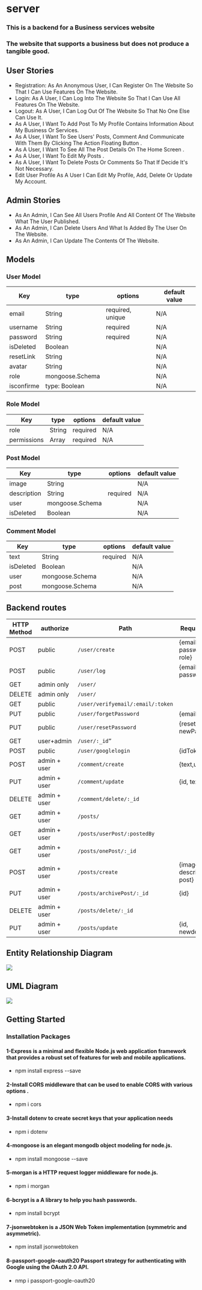 # server
### This is a backend for a Business services website
### The website that supports a business but does not produce a tangible good.

## User Stories
- Registration: As An Anonymous User, I Can Register On The Website So That I Can Use Features On The Website.
- Login: As A User, I Can Log Into The Website So That I Can Use All Features On The Website.
- Logout: As A User, I Can Log Out Of The Website So That No One Else Can Use It.
- As A User, I Want To Add Post  To My Profile  Contains Information About My Business Or Services.
- As A User, I Want To  See Users' Posts, Comment And Communicate With Them By Clicking The Action Floating Button .
- As A User, I Want To See All The Post Details On The Home Screen .
- As A User, I Want To Edit My Posts .
- As A User, I Want To Delete Posts Or Comments So That If Decide It's Not Necessary.
- Edit User Profile As A User I Can Edit My Profile, Add, Delete Or Update My Account.
## Admin Stories
- As An Admin, I Can See All Users Profile And All Content Of The Website What The User Published.
- As An Admin,  I Can Delete Users And What Is Added By The User On The Website.
- As An Admin, I Can Update The Contents Of The Website.

## Models
### User Model

Key |type   |   options                              | default value
------------- | -----------  | ---------------------------           |----------------------
email         | String   |required, unique                      |N/A
username        |  String    |required                         |N/A
password        | String   |required                                            |N/A
isDeleted       | Boolean   |                     |N/A
resetLink       | String   |                    |N/A
avatar       |  String    |                       |N/A
role         | mongoose.Schema   |                 |N/A
isconfirme       | type: Boolean  |                 |N/A
### Role Model

Key |type   |   options                              | default value
------------- | -----------  | ---------------------------           |----------------------
 role        | String   |required                   |N/A
permissions      | Array    |required                         |N/A
###  Post Model

Key |type   |   options                              | default value
------------- | -----------  | ---------------------------           |----------------------
image      | String   |                   |N/A
description        |  String    |required                         |N/A
user      |  mongoose.Schema    |                                          |N/A
isDeleted       | Boolean   |                     |N/A

### Comment Model

Key |type   |   options                              | default value
------------- | -----------  | ---------------------------           |----------------------
text     | String   | required                    |N/A
isDeleted |  Boolean    |                       |N/A
user      |  mongoose.Schema    |                                          |N/A
post       | mongoose.Schema   |                     |N/A

## Backend routes

HTTP Method  | authorize    |   Path                               | Request Body
------------- | -----------  | ---------------------------           |----------------------
POST         | public     |`/user/create`                         |{email, password, role}
POST         | public    |`/user/log`                            |{email, password}
GET          | admin only   |`/user/`                               |
DELETE       | admin only   |`/user/`                               |
GET          | public   |`/user/verifyemail/:email/:token`     |
PUT          | public     |`/user/forgetPassword`                 |{email}
PUT          | public    |`/user/resetPassword`                  |{resetLink, newPassword}
GET          | user+admin   |`/user/:_id”`                          |
POST         | public    |`/user/googlelogin`                    |{idToken}
POST         | admin + user |`/comment/create`                      |{text,user,Post}
PUT          | admin + user |`/comment/update`                      |{id, text}
DELETE       | admin + user |`/comment/delete/:_id`                 |
GET          | admin + user |`/posts/`                              |
GET          | admin + user |`/posts/userPost/:postedBy`            |
GET          | admin + user |`/posts/onePost/:_id`                  |
POST         | admin + user |`/posts/create`                        |{image, description, post}
PUT          | admin + user |`/posts/archivePost/:_id`              |{id}
DELETE       | admin + user |`/posts/delete/:_id`                   |
PUT          | admin + user |`/posts/update`                        |{id, newdescribe}

##  Entity Relationship Diagram
![ ](https://github.com/MP-Project-Thoraya/server/blob/main/erd.png)

## UML Diagram
![ ](https://github.com/MP-Project-Thoraya/server/blob/main/Uml.png)


## Getting Started
### Installation Packages
#### 1-Express is a minimal and flexible Node.js web application framework that provides a robust set of features for web and mobile applications.
- npm install express --save
#### 2-Install CORS middleware that can be used to enable CORS with various options .
- npm i cors
#### 3-Install dotenv to create secret keys that your application needs 
- npm i dotenv
#### 4-mongoose is an elegant mongodb object modeling for node.js.
-  npm install mongoose --save
#### 5-morgan is a HTTP request logger middleware for node.js.
- npm i morgan
#### 6-bcrypt is a A library to help you hash passwords.
- npm install bcrypt
#### 7-jsonwebtoken is a JSON Web Token implementation (symmetric and asymmetric).
- npm install jsonwebtoken
#### 8-passport-google-oauth20 Passport strategy for authenticating with Google using the OAuth 2.0 API.
- nmp i passport-google-oauth20


